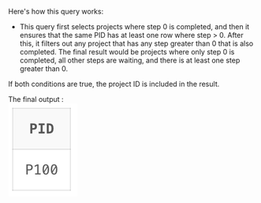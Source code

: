 Here's how this query works:

- This query first selects projects where step 0 is completed, and then it ensures that the same PID has at least one row where step > 0. After this, it filters out any project that has any step greater than 0 that is also completed. The final result would be projects where only step 0 is completed, all other steps are waiting, and there is at least one step greater than 0.

If both conditions are true, the project ID is included in the result.

The final output :  
![Q3](Q3.png)